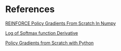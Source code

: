 # References
[REINFORCE Policy Gradients From Scratch In Numpy](https://medium.com/samkirkiles/reinforce-policy-gradients-from-scratch-in-numpy-6a09ae0dfe12)

[Log of Softmax function Derivative](https://math.stackexchange.com/questions/2013050/log-of-softmax-function-derivative/2340848#2340848)

[Policy Gradients from Scratch with Python](http://quant.am/cs/2017/08/07/policy-gradients/)
